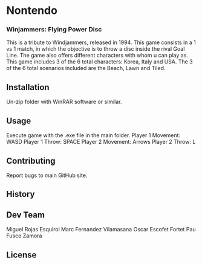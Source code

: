 # Nontendo
### Winjammers: Flying Power Disc
This is a tribute to Windjammers, released in 1994.
This game consists in a 1 vs 1 match, in which the objective is to throw a disc inside the rival Goal Line.
The game also offers different characters with whom u can play as. This game includes 3 of the 6 total characters: Korea, Italy and USA.
The 3 of the 6 total scenarios included are the Beach, Lawn and Tiled.

## Installation
Un-zip folder with WinRAR software or similar.

## Usage
Execute game with the .exe file in the main folder.
Player 1 Movement: WASD
Player 1 Throw: SPACE
Player 2 Movement: Arrows
Player 2 Throw: L

## Contributing
Report bugs to main GitHub site.

## History


## Dev Team
Miguel Rojas Esquirol
Marc Fernandez Vilamasana
Oscar Escofet Fortet
Pau Fusco Zamora

## License
